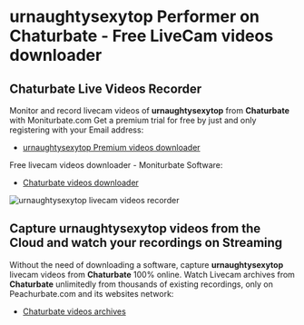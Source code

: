 # urnaughtysexytop Performer on Chaturbate - Free LiveCam videos downloader

## Chaturbate Live Videos Recorder

Monitor and record livecam videos of **urnaughtysexytop** from **Chaturbate** with Moniturbate.com
Get a premium trial for free by just and only registering with your Email address:
* [urnaughtysexytop Premium videos downloader](https://moniturbate.com/request-demo-licence-key.html)

Free livecam videos downloader - Moniturbate Software:
* [Chaturbate videos downloader](https://moniturbate.com/moniturbate-download-software.html)

![urnaughtysexytop livecam videos recorder](https://peachurnet.com/templates/moniturbate-software.png)


## Capture urnaughtysexytop videos from the Cloud and watch your recordings on Streaming

Without the need of downloading a software, capture **urnaughtysexytop** livecam videos from **Chaturbate** 100% online.
Watch Livecam archives from **Chaturbate** unlimitedly from thousands of existing recordings, only on Peachurbate.com and its websites network:
* [Chaturbate videos archives](https://peachurnet.com/)